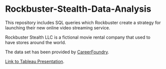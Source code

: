 # Rockbuster-Stealth-Data-Analysis

This repository includes SQL queries which Rockbuster create a strategy for launching their new online video streaming service.

Rockbuster Stealth LLC is a fictional movie rental company that used to have stores around the world.

The data set has been provided by [CareerFoundry](https://careerfoundry.com/).

[Link to Tableau Presentation](https://public.tableau.com/views/Rockbustersstory-Azeez-Revised/RockbustersStory?:language=en-US&:display_count=n&:origin=viz_share_link).
